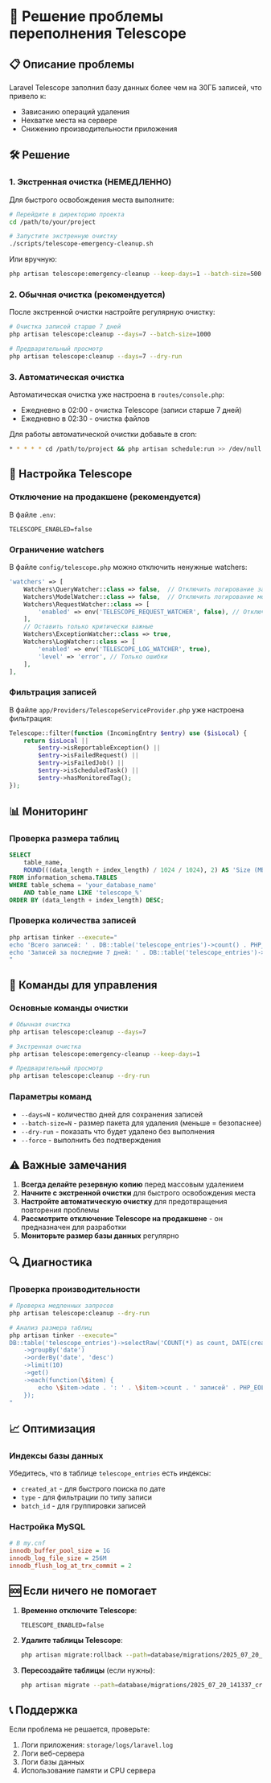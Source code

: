 # 🚨 Решение проблемы переполнения Telescope

## 📋 Описание проблемы

Laravel Telescope заполнил базу данных более чем на 30ГБ записей, что привело к:
- Зависанию операций удаления
- Нехватке места на сервере
- Снижению производительности приложения

## 🛠️ Решение

### 1. Экстренная очистка (НЕМЕДЛЕННО)

Для быстрого освобождения места выполните:

```bash
# Перейдите в директорию проекта
cd /path/to/your/project

# Запустите экстренную очистку
./scripts/telescope-emergency-cleanup.sh
```

Или вручную:
```bash
php artisan telescope:emergency-cleanup --keep-days=1 --batch-size=500 --force
```

### 2. Обычная очистка (рекомендуется)

После экстренной очистки настройте регулярную очистку:

```bash
# Очистка записей старше 7 дней
php artisan telescope:cleanup --days=7 --batch-size=1000

# Предварительный просмотр
php artisan telescope:cleanup --days=7 --dry-run
```

### 3. Автоматическая очистка

Автоматическая очистка уже настроена в `routes/console.php`:
- Ежедневно в 02:00 - очистка Telescope (записи старше 7 дней)
- Ежедневно в 02:30 - очистка файлов

Для работы автоматической очистки добавьте в cron:
```bash
* * * * * cd /path/to/project && php artisan schedule:run >> /dev/null 2>&1
```

## 🔧 Настройка Telescope

### Отключение на продакшене (рекомендуется)

В файле `.env`:
```env
TELESCOPE_ENABLED=false
```

### Ограничение watchers

В файле `config/telescope.php` можно отключить ненужные watchers:
```php
'watchers' => [
    Watchers\QueryWatcher::class => false,  // Отключить логирование запросов
    Watchers\ModelWatcher::class => false,  // Отключить логирование моделей
    Watchers\RequestWatcher::class => [
        'enabled' => env('TELESCOPE_REQUEST_WATCHER', false), // Отключить логирование запросов
    ],
    // Оставить только критически важные
    Watchers\ExceptionWatcher::class => true,
    Watchers\LogWatcher::class => [
        'enabled' => env('TELESCOPE_LOG_WATCHER', true),
        'level' => 'error', // Только ошибки
    ],
],
```

### Фильтрация записей

В файле `app/Providers/TelescopeServiceProvider.php` уже настроена фильтрация:
```php
Telescope::filter(function (IncomingEntry $entry) use ($isLocal) {
    return $isLocal ||
        $entry->isReportableException() ||
        $entry->isFailedRequest() ||
        $entry->isFailedJob() ||
        $entry->isScheduledTask() ||
        $entry->hasMonitoredTag();
});
```

## 📊 Мониторинг

### Проверка размера таблиц

```sql
SELECT 
    table_name,
    ROUND(((data_length + index_length) / 1024 / 1024), 2) AS 'Size (MB)'
FROM information_schema.TABLES 
WHERE table_schema = 'your_database_name'
    AND table_name LIKE 'telescope_%'
ORDER BY (data_length + index_length) DESC;
```

### Проверка количества записей

```bash
php artisan tinker --execute="
echo 'Всего записей: ' . DB::table('telescope_entries')->count() . PHP_EOL;
echo 'Записей за последние 7 дней: ' . DB::table('telescope_entries')->where('created_at', '>=', now()->subDays(7))->count() . PHP_EOL;
"
```

## 🚀 Команды для управления

### Основные команды очистки

```bash
# Обычная очистка
php artisan telescope:cleanup --days=7

# Экстренная очистка
php artisan telescope:emergency-cleanup --keep-days=1

# Предварительный просмотр
php artisan telescope:cleanup --dry-run
```

### Параметры команд

- `--days=N` - количество дней для сохранения записей
- `--batch-size=N` - размер пакета для удаления (меньше = безопаснее)
- `--dry-run` - показать что будет удалено без выполнения
- `--force` - выполнить без подтверждения

## ⚠️ Важные замечания

1. **Всегда делайте резервную копию** перед массовым удалением
2. **Начните с экстренной очистки** для быстрого освобождения места
3. **Настройте автоматическую очистку** для предотвращения повторения проблемы
4. **Рассмотрите отключение Telescope на продакшене** - он предназначен для разработки
5. **Мониторьте размер базы данных** регулярно

## 🔍 Диагностика

### Проверка производительности

```bash
# Проверка медленных запросов
php artisan telescope:cleanup --dry-run

# Анализ размера таблиц
php artisan tinker --execute="
DB::table('telescope_entries')->selectRaw('COUNT(*) as count, DATE(created_at) as date')
    ->groupBy('date')
    ->orderBy('date', 'desc')
    ->limit(10)
    ->get()
    ->each(function(\$item) {
        echo \$item->date . ': ' . \$item->count . ' записей' . PHP_EOL;
    });
"
```

## 📈 Оптимизация

### Индексы базы данных

Убедитесь, что в таблице `telescope_entries` есть индексы:
- `created_at` - для быстрого поиска по дате
- `type` - для фильтрации по типу записи
- `batch_id` - для группировки записей

### Настройка MySQL

```ini
# В my.cnf
innodb_buffer_pool_size = 1G
innodb_log_file_size = 256M
innodb_flush_log_at_trx_commit = 2
```

## 🆘 Если ничего не помогает

1. **Временно отключите Telescope**:
   ```env
   TELESCOPE_ENABLED=false
   ```

2. **Удалите таблицы Telescope**:
   ```bash
   php artisan migrate:rollback --path=database/migrations/2025_07_20_141337_create_telescope_entries_table.php
   ```

3. **Пересоздайте таблицы** (если нужны):
   ```bash
   php artisan migrate --path=database/migrations/2025_07_20_141337_create_telescope_entries_table.php
   ```

## 📞 Поддержка

Если проблема не решается, проверьте:
1. Логи приложения: `storage/logs/laravel.log`
2. Логи веб-сервера
3. Логи базы данных
4. Использование памяти и CPU сервера
